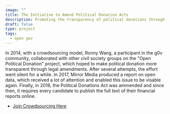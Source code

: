 ```yaml
---
image: ""
title: The Initiative to Amend Political Donation Acts
description: Promoting the transparency of political donations through crowdsourcing.
draft: false
type: project
tags:
  - open gov
---
```

In 2014, with a crowdsourcing model, Ronny Wang, a participant in the g0v community, collaborated with other civil society groups on the "Open Political Donation" project, which hoped to make political donation more transparent through legal amendments. After several attempts, the effort went silent for a while. In 2017, Mirror Media produced a report on open data, which received a lot of attention and enabled this issue to be visable again. Finally, in 2018, the Political Donations Act was ammended and since then, it requires every candidate to publish the full text of their financial reports online.

- [Join Crowdsourcing Here](https://campaign-finance.g0v.ctiml.tw/)
